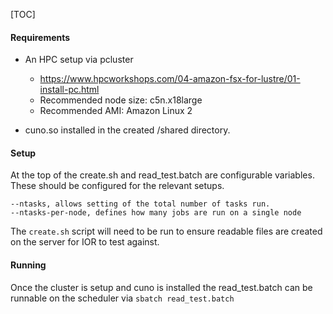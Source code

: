[TOC]

#### Requirements
- An HPC setup via pcluster
	- https://www.hpcworkshops.com/04-amazon-fsx-for-lustre/01-install-pc.html
	- Recommended node size: c5n.x18large
	- Recommended AMI: Amazon Linux 2

- cuno.so installed in the created /shared directory.

#### Setup
At the top of the create.sh and read_test.batch are configurable variables. These should be configured for the relevant setups.

```
--ntasks, allows setting of the total number of tasks run.
--ntasks-per-node, defines how many jobs are run on a single node
```

The `create.sh` script will need to be run to ensure readable files are created on the server for IOR to test against.

#### Running
Once the cluster is setup and cuno is installed the read_test.batch can be runnable on the scheduler via `sbatch read_test.batch`


